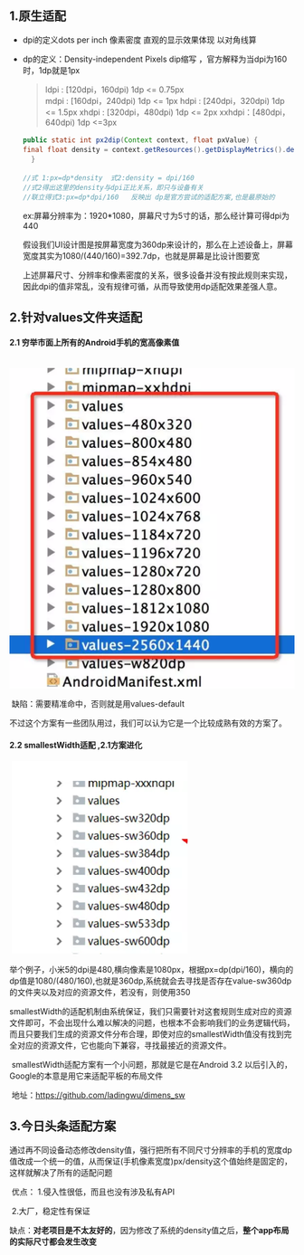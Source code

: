 ## 1.原生适配

- dpi的定义dots per inch  像素密度  直观的显示效果体现  以对角线算

- dp的定义：Density-independent Pixels  dip缩写 ，官方解释为当dpi为160时，1dp就是1px

  > ldpi :      [120dpi，160dpi) 	1dp <= 0.75px     
  > mdpi :   [160dpi，240dpi) 	1dp <= 1px 
  > hdpi :    [240dpi，320dpi) 	1dp <= 1.5px
  > xhdpi :  [320dpi，480dpi) 	1dp <= 2px
  >  xxhdpi：[480dpi，640dpi) 1dp <=3px

  ```java
  public static int px2dip(Context context, float pxValue) {         
  final float density = context.getResources().getDisplayMetrics().density;         	   		return (int) (pxValue / scale + 0.5f);    
    }

  //式 1:px=dp*density  式2:density = dpi/160 
  //式2得出这里的density与dpi正比关系，即只与设备有关  
  //联立得式3:px=dp*dpi/160   反映出 dp是官方尝试的适配方案,也是最原始的

  ```

  ex:屏幕分辨率为：1920*1080，屏幕尺寸为5寸的话，那么经计算可得dpi为440

  假设我们UI设计图是按屏幕宽度为360dp来设计的，那么在上述设备上，屏幕宽度其实为1080/(440/160)=392.7dp，也就是屏幕是比设计图要宽

  上述屏幕尺寸、分辨率和像素密度的关系，很多设备并没有按此规则来实现， 因此dpi的值非常乱，没有规律可循，从而导致使用dp适配效果差强人意。

## 2.针对values文件夹适配

#### 	2.1 穷举市面上所有的Android手机的宽高像素值

​		![values原始适配](.\image\适配\values原始适配.png)

​		缺陷：需要精准命中，否则就是用values-default

​		不过这个方案有一些团队用过，我们可以认为它是一个比较成熟有效的方案了。

#### 	2.2 smallestWidth适配 ,2.1方案进化

​		![sw适配](.\image\适配\sw适配.png)

​	举个例子，小米5的dpi是480,横向像素是1080px，根据px=dp(dpi/160)，横向的dp值是1080/(480/160),也就是360dp,系统就会去寻找是否存在value-sw360dp的文件夹以及对应的资源文件，若没有，则使用350

​	smallestWidth的适配机制由系统保证，我们只需要针对这套规则生成对应的资源文件即可，不会出现什么难以解决的问题，也根本不会影响我们的业务逻辑代码，而且只要我们生成的资源文件分布合理，即使对应的smallestWidth值没有找到完全对应的资源文件，它也能向下兼容，寻找最接近的资源文件。

​	smallestWidth适配方案有一个小问题，那就是它是在Android 3.2 以后引入的，Google的本意是用它来适配平板的布局文件

​	地址：https://github.com/ladingwu/dimens_sw

## 3.今日头条适配方案

​	通过再不同设备动态修改density值，强行把所有不同尺寸分辨率的手机的宽度dp值改成一个统一的值，从而保证(手机像素宽度)px/density这个值始终是固定的，这样就解决了所有的适配问题

​	优点：	1.侵入性很低，而且也没有涉及私有API 

​			2.大厂，稳定性有保证

​	缺点：**对老项目是不太友好的**，因为修改了系统的density值之后，**整个app布局的实际尺寸都会发生改变** 